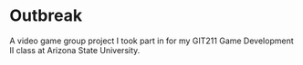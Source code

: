 # Outbreak
A video game group project I took part in for my GIT211 Game Development II class at Arizona State University.
